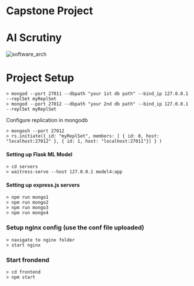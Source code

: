 # Capstone Project
# AI Scrutiny
![software_arch](https://github.com/Vijay1667/Capstone_Final/assets/95224492/caadaa9e-83cc-4c93-8b8a-a87efe3e61b4)

# Project Setup
```
> mongod --port 27011 --dbpath "your 1st db path" --bind_ip 127.0.0.1 --replSet myReplSet
> mongod --port 27012 --dbpath "your 2nd db path" --bind_ip 127.0.0.1 --replSet myReplSet
```
Configure replication in mongodb
```
> mongosh --port 27012
> rs.initiate({_id: "myReplSet", members: [ { id: 0, host: "localhost:27012" }, { id: 1, host: "localhost:27011"}] } )
```

#### Setting up Flask ML Model

```
> cd servers
> waitress-serve --host 127.0.0.1 model4:app
```
#### Setting up express.js servers
```
> npm run mongo1
> npm run mongo2
> npm run mongo3
> npm run mongo4
```
### Setup nginx config (use the conf file uploaded)
```
> navigate to nginx folder
> start nginx
```
### Start frondend
```
> cd frontend
> npm start
```
